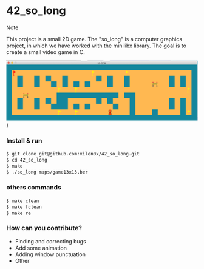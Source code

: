 # 42_so_long
> [!NOTE]
> This project is a small 2D game. 
The "so_long" is a computer graphics project, in which we have worked with the minilibx library. The goal is to create a small video game in C.  
> 

<!-- ![Screenshot](https://raw.githubusercontent.com/xilen0x/xilen0x/master/images_x_repos/so_long.png) -->
[![Watch the video](https://raw.githubusercontent.com/xilen0x/xilen0x/master/images_x_repos/so_long.png)](https://youtu.be/NeLeEFs3HWc?si=4RYK9WulQzmseuh7))

### Install & run
```
$ git clone git@github.com:xilen0x/42_so_long.git
$ cd 42_so_long
$ make
$ ./so_long maps/game13x13.ber
```
### others commands
```
$ make clean
$ make fclean
$ make re
```
### How can you contribute?
  * Finding and correcting bugs
  * Add some animation
  * Adding window punctuation
  * Other
